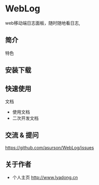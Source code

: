 # WebLog

web移动端日志面板，随时随地看日志,

## 简介

特色

## 安装下载


## 快速使用

文档

- 使用文档
- 二次开发文档

## 交流 & 提问

https://github.com/asurson/WebLog/issues

## 关于作者

- 个人主页  http://www.lyadong.cn

